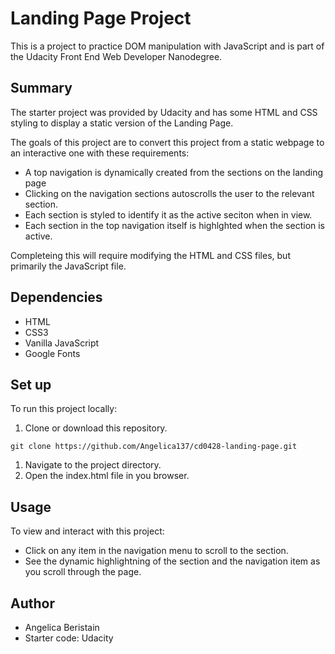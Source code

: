 # Landing Page Project

This is a project to practice DOM manipulation with JavaScript and is part of the Udacity Front End Web Developer Nanodegree.

## Summary
The starter project was provided by Udacity and has some HTML and CSS styling to display a static version of the Landing Page.

The goals of this project are to convert this project from a static webpage to an interactive one with these requirements:

- A top navigation is dynamically created from the sections on the landing page
- Clicking on the navigation sections autoscrolls the user to the relevant section.
- Each section is styled to identify it as the active seciton when in view.
- Each section in the top navigation itself is highlghted when the section is active. 


Completeing this will require modifying the HTML and CSS files, but primarily the JavaScript file.

## Dependencies
- HTML
- CSS3
- Vanilla JavaScript
- Google Fonts

## Set up
To run this project locally:
1. Clone or download this repository.

```
git clone https://github.com/Angelica137/cd0428-landing-page.git
```

1. Navigate to the project directory.
2. Open the index.html file in you browser.

## Usage
To view and interact with this project:

- Click on any item in the navigation menu to scroll to the section.
- See the dynamic highlightning of the section and the navigation item as you scroll through the page.

## Author
- Angelica Beristain
- Starter code: Udacity

